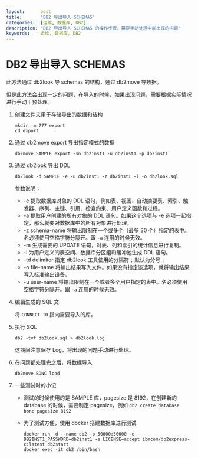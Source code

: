 ```yaml
---
layout:      post
title:       "DB2 导出导入 SCHEMAS"
categories:  [运维, 数据库, DB2]
description: "DB2 导出导入 SCHEMAS 的操作步骤，需要手动处理中间出现的问题"
keywords:    运维, 数据库, DB2
---
```


# DB2 导出导入 SCHEMAS

此方法通过 db2look 导 schemas 的结构，通过 db2move 导数据。

但是此方法会出现一定的问题，在导入的时候，如果出现问题，需要根据实际情况进行手动干预处理。

1. 创建文件夹用于存储导出的数据和结构

    ```
    mkdir -m 777 export
    cd export
    ```

2. 通过 db2move export 导出指定模式的数据

    ```
    db2move SAMPLE export -sn db2inst1 -u db2inst1 -p db2inst1
    ```

3. 通过 db2look 导出 DDL

    ```
    db2look -d SAMPLE -e -u db2inst1 -z db2inst1 -l -o db2look.sql
    ```

    参数说明：
    
    + -e 提取数据库对象的 DDL 语句，例如表、视图、自动摘要表、索引、触发器、序列、主键、引用、检查约束、用户定义函数和过程。
    + -a 提取用户创建的所有对象的 DDL 语句。如果这个选项与 -e 选项一起指定，那么就要对数据库中的所有对象进行处理。
    + -z schema-name 将输出限制在一个或多个（最多 30 个）指定的表中。名必须使用空格字符分隔开。跟 `-a` 连用的时候无效。
    + -m 生成需要的 UPDATE 语句，对表、列和索引的统计信息进行复制。
    + -l 为用户定义的表空间、数据库分区组和缓冲池生成 DDL 语句。
    + -td delimiter 指定 db2look 工具使用的分隔符 `;` 默认为分号 `;`
    + -o file-name 将输出结果写入文件。如果没有指定该选项，就将输出结果写入标准输出设备。
    + -u user-name 将输出限制在一个或者多个用户指定的表中。名必须使用空格字符分隔开。跟 `-a` 连用的时候无效。

4. 编辑生成的 SQL 文

    将 `CONNECT TO` 指向需要导入的库。
    
5. 执行 SQL

    ```
    db2 -tvf db2look.sql > db2look.log
    ```

    这期间注意保存 Log，将出现的问题手动进行处理。

6. 在问题都处理完之后，将数据导入

    ```
    db2move BONC load
    ```
    
7. 一些测试时的小记

    + 测试的时候使用的是 SAMPLE 库，pagesize 是 8192，在创建新的 database 的时候，需要制定 pagesize，例如 `db2 create database bonc pagesize 8192`
    + 为了测试方便，使用 docker 搭建数据库进行测试

        ```
        docker run -d --name db2 -p 50000:50000 -e DB2INST1_PASSWORD=db2inst1 -e LICENSE=accept ibmcom/db2express-c:latest db2start
        docker exec -it db2 /bin/bash
        ```



